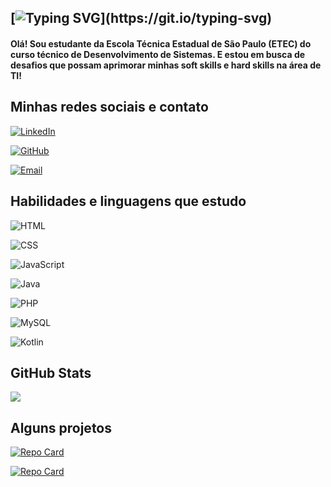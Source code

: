 
## [![Typing SVG](https://readme-typing-svg.herokuapp.com/?color=4169E1&size=35&center=true&vCenter=true&width=1000&lines=Olá!+Meu+nome+é+Lucas+Araujo;Bem+vindo+ao+meu+perfil+do+GitHub!)](https://git.io/typing-svg)

#### Olá! Sou estudante da Escola Técnica Estadual de São Paulo (ETEC) do curso técnico de Desenvolvimento de Sistemas. E estou em busca de desafios que possam aprimorar minhas soft skills e hard skills na área de TI! 


## Minhas redes sociais e contato

[![LinkedIn](https://img.shields.io/badge/LinkedIn-0077B5?style=for-the-badge&logo=linkedin&logoColor=white)](https://www.linkedin.com/in/lucas-araujo-pereira23/)

[![GitHub](https://img.shields.io/badge/GitHub-100000?style=for-the-badge&logo=github&logoColor=white)](https://github.com/lucasaraujodev23)

[![Email](https://img.shields.io/badge/-email-e00c04?style=for-the-badge&logo=gmail&logoColor=white)](https://github.com/lucasaraujodev23)

## Habilidades e linguagens que estudo

![HTML](https://img.shields.io/badge/HTML-black?style=for-the-badge&logo=html5)

![CSS](https://img.shields.io/badge/CSS-black?style=for-the-badge&logo=css3&logoColor=blue)

![JavaScript](https://img.shields.io/badge/JavaScript-black?style=for-the-badge&logo=javascript)

![Java](https://img.shields.io/badge/java-black.svg?style=for-the-badge&logo=openjdk&logoColor=orange)

![PHP](https://img.shields.io/badge/PHP-black?style=for-the-badge&logo=php)

![MySQL](https://img.shields.io/badge/MySQL-black?style=for-the-badge&logo=mysql)

![Kotlin](https://img.shields.io/badge/Kotlin-black?style=for-the-badge&logo=kotlin)


## GitHub Stats


![](https://github-readme-stats.vercel.app/api/top-langs/?username=lucasaraujodev23&theme=dark&hide_border=false&include_all_commits=true&count_private=true&layout=compact)


## Alguns projetos

[![Repo Card](https://github-readme-stats.vercel.app/api/pin/?username=lucasaraujodev23&repo=DS&bg_color=000&border_color=4169E1&show_icons=true&icon_color=fff&title_color=4169E1&text_color=FFF)](https://github.com/lucasaraujodev23/DS)

[![Repo Card](https://github-readme-stats.vercel.app/api/pin/?username=lucasaraujodev23&repo=aula-ds-bd&bg_color=000&border_color=4169E1&show_icons=true&icon_color=fff&title_color=4169E1&text_color=FFF)](https://github.com/lucasaraujodev23/aula-ds-bd)
